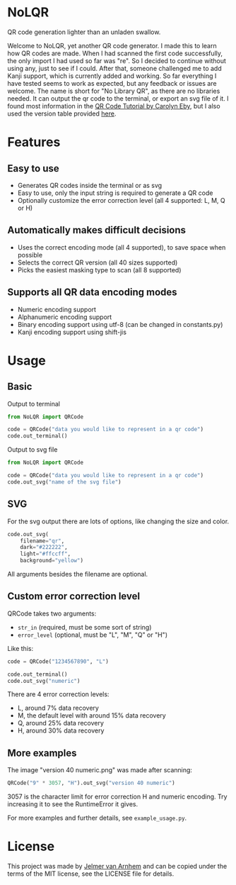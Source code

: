 NoLQR
=====

QR code generation lighter than an unladen swallow.

Welcome to NoLQR, yet another QR code generator.
I made this to learn how QR codes are made.
When I had scanned the first code successfully,
the only import I had used so far was "re".
So I decided to continue without using any,
just to see if I could.
After that, someone challenged me to add Kanji support,
which is currently added and working.
So far everything I have tested seems to work as expected,
but any feedback or issues are welcome.
The name is short for "No Library QR",
as there are no libraries needed.
It can output the qr code to the terminal,
or export an svg file of it.
I found most information in the [QR Code Tutorial by Carolyn Eby](http://www.thonky.com/qr-code-tutorial/introduction),
but I also used the version table provided [here](http://www.qrcode.com/en/about/version.html).

# Features

## Easy to use

- Generates QR codes inside the terminal or as svg
- Easy to use, only the input string is required to generate a QR code
- Optionally customize the error correction level (all 4 supported: L, M, Q or H)

## Automatically makes difficult decisions

- Uses the correct encoding mode (all 4 supported), to save space when possible
- Selects the correct QR version (all 40 sizes supported)
- Picks the easiest masking type to scan (all 8 supported)

## Supports all QR data encoding modes

- Numeric encoding support
- Alphanumeric encoding support
- Binary encoding support using utf-8 (can be changed in constants.py)
- Kanji encoding support using shift-jis

# Usage

## Basic

Output to terminal
```python
from NoLQR import QRCode

code = QRCode("data you would like to represent in a qr code")
code.out_terminal()
```
Output to svg file
```python
from NoLQR import QRCode

code = QRCode("data you would like to represent in a qr code")
code.out_svg("name of the svg file")
```

## SVG

For the svg output there are lots of options,
like changing the size and color.
```python
code.out_svg(
    filename="qr",
    dark="#222222",
    light="#ffccff",
    background="yellow")
```
All arguments besides the filename are optional.

## Custom error correction level

QRCode takes two arguments:

- `str_in` (required, must be some sort of string)
- `error_level` (optional, must be "L", "M", "Q" or "H")

Like this:

```python
code = QRCode("1234567890", "L")

code.out_terminal()
code.out_svg("numeric")
```
There are 4 error correction levels:

- L, around 7% data recovery
- M, the default level with around 15% data recovery
- Q, around 25% data recovery
- H, around 30% data recovery

## More examples

The image "version 40 numeric.png" was made after scanning:
```python
QRCode("9" * 3057, "H").out_svg("version 40 numeric")
```
3057 is the character limit for error correction H and numeric encoding.
Try increasing it to see the RuntimeError it gives.

For more examples and further details, see `example_usage.py`.

# License

This project was made by [Jelmer van Arnhem](https://github.com/Jelmerro)
and can be copied under the terms of the MIT license, see the LICENSE file for details.
